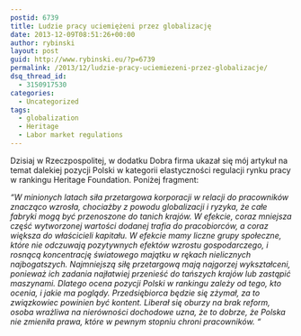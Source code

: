 ```yaml
---
postid: 6739
title: Ludzie pracy uciemiężeni przez globalizację
date: 2013-12-09T08:51:26+00:00
author: rybinski
layout: post
guid: http://www.rybinski.eu/?p=6739
permalink: /2013/12/ludzie-pracy-uciemiezeni-przez-globalizacje/
dsq_thread_id:
  - 3150917530
categories:
  - Uncategorized
tags:
  - globalization
  - Heritage
  - Labor market regulations
---
```

Dzisiaj w Rzeczpospolitej, w dodatku Dobra firma ukazał się mój artykuł na temat dalekiej pozycji Polski w kategorii elastyczności regulacji rynku pracy w rankingu Heritage Foundation. Poniżej fragment:

_“W minionych latach siła przetargowa korporacji w relacji do pracowników znacząco wzrosła, chociażby z powodu globalizacji i ryzyka, że całe fabryki mogą być przenoszone do tanich krajów. W efekcie, coraz mniejsza część wytworzonej wartości dodanej trafia do pracobiorców, a coraz większa do właścicieli kapitału. W efekcie mamy liczne grupy społeczne, które nie odczuwają pozytywnych efektów wzrostu gospodarczego, i rosnącą koncentrację światowego majątku w rękach nielicznych najbogatszych. Najmniejszą siłę przetargową mają najgorzej wykształceni, ponieważ ich zadania najłatwiej przenieść do tańszych krajów lub zastąpić maszynami. Dlatego ocena pozycji Polski w rankingu zależy od tego, kto ocenia, i jakie ma poglądy. Przedsiębiorca będzie się zżymał, za to związkowiec powinien być kontent. Liberał się oburzy na brak reform, osoba wrażliwa na nierówności dochodowe uzna, że to dobrze, że Polska nie zmieniła prawa, które w pewnym stopniu chroni pracowników. “_
